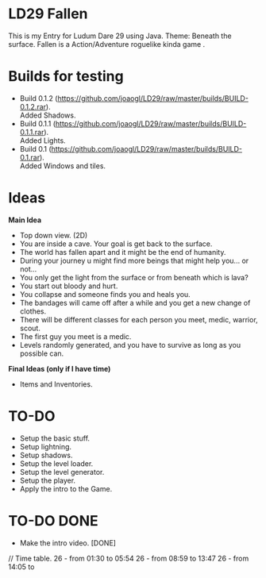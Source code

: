 LD29 Fallen
====

This is my Entry for Ludum Dare 29 using Java. Theme: Beneath the surface.
Fallen is a Action/Adventure roguelike kinda game .

Builds for testing
====
- Build 0.1.2 (https://github.com/joaogl/LD29/raw/master/builds/BUILD-0.1.2.rar). <br> 
	Added Shadows.
- Build 0.1.1 (https://github.com/joaogl/LD29/raw/master/builds/BUILD-0.1.1.rar). <br> 
	Added Lights.
- Build 0.1 (https://github.com/joaogl/LD29/raw/master/builds/BUILD-0.1.rar). <br> 
	Added Windows and tiles.

**Ideas**
====
**Main Idea**
- Top down view. (2D)
- You are inside a cave. Your goal is get back to the surface.
- The world has fallen apart and it might be the end of humanity.
- During your journey u might find more beings that might help you... or not... 
- You only get the light from the surface or from beneath which is lava?
- You start out bloody and hurt.
- You collapse and someone finds you and heals you.
- The bandages will came off after a while and you get a new change of clothes.
- There will be different classes for each person you meet, medic, warrior, scout.
- The first guy you meet is a medic.
- Levels randomly generated, and you have to survive as long as you possible can.

**Final Ideas (only if I have time)**
- Items and Inventories.

TO-DO
====
- Setup the basic stuff.
- Setup lightning.
- Setup shadows.
- Setup the level loader.
- Setup the level generator.
- Setup the player.
- Apply the intro to the Game.

TO-DO DONE
====
- Make the intro video.  [DONE]

// Time table.
26 - from 01:30 to 05:54
26 - from 08:59 to 13:47
26 - from 14:05 to 
